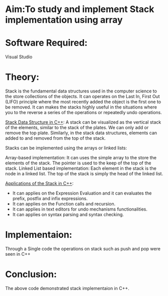 # Aim:To study and implement Stack implementation using array
# Software Required:
Visual Studio
# Theory:
Stack is the fundamental data structures used in the computer science to the store collections of the objects. It can operates on the Last In, First Out (LIFO) principle where the most recently added the object is the first one to be removed. It can makes the stacks highly useful in the situations where you to the reverse a series of the operations or repeatedly undo operations.

<ins>Stack Data Structure in C++</ins>:
A stack can be visualized as the vertical stack of the elements, similar to the stack of the plates. We can only add or remove the top plate. Similarly, in the stack data structures, elements can added to and removed from the top of the stack.

Stacks can be implemented using the arrays or linked lists:

Array-based implementation: It can uses the simple array to the store the elements of the stack. The pointer is used to the keep of the top of the stack.
Linked List based implementation: Each element in the stack is the node in a linked list. The top of the stack is simply the head of the linked list.

<ins>Applications of the Stack in C++</ins>:
+ It can applies on the Expression Evaluation and it can evaluates the prefix, postfix and infix expressions.
+ It can applies on the Function calls and recursion.
+ It can applies in text editors for undo mechanisms functionalities.
+ It can applies on syntax parsing and syntax checking.

# Implementaion:
Through a Single code the operations on stack such as push and pop were seen in C++

# Conclusion:
The above code demonstrated stack implementaion in C++.
